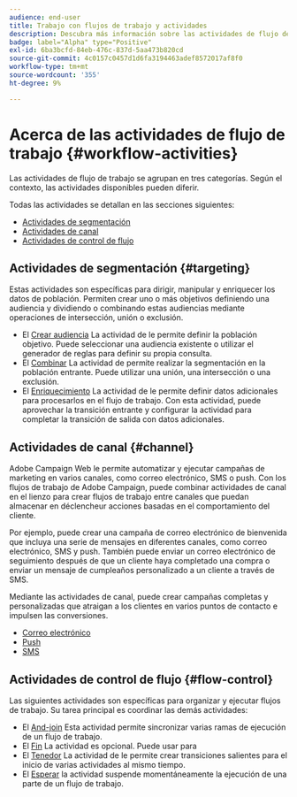 ```yaml
---
audience: end-user
title: Trabajo con flujos de trabajo y actividades
description: Descubra más información sobre las actividades de flujo de trabajo
badge: label="Alpha" type="Positive"
exl-id: 6ba3bcfd-84eb-476c-837d-5aa473b820cd
source-git-commit: 4c0157c0457d1d6fa3194463adef8572017af8f0
workflow-type: tm+mt
source-wordcount: '355'
ht-degree: 9%

---
```



# Acerca de las actividades de flujo de trabajo {#workflow-activities}

Las actividades de flujo de trabajo se agrupan en tres categorías. Según el contexto, las actividades disponibles pueden diferir.

Todas las actividades se detallan en las secciones siguientes:

* [Actividades de segmentación](#targeting)
* [Actividades de canal](#channel)
* [Actividades de control de flujo](#flow-control)

## Actividades de segmentación {#targeting}

Estas actividades son específicas para dirigir, manipular y enriquecer los datos de población. Permiten crear uno o más objetivos definiendo una audiencia y dividiendo o combinando estas audiencias mediante operaciones de intersección, unión o exclusión.

* El [Crear audiencia](build-audience.md) La actividad de le permite definir la población objetivo. Puede seleccionar una audiencia existente o utilizar el generador de reglas para definir su propia consulta.
* El [Combinar](combine.md) La actividad de permite realizar la segmentación en la población entrante. Puede utilizar una unión, una intersección o una exclusión.
* El [Enriquecimiento](enrichment.md) La actividad de le permite definir datos adicionales para procesarlos en el flujo de trabajo. Con esta actividad, puede aprovechar la transición entrante y configurar la actividad para completar la transición de salida con datos adicionales.

## Actividades de canal {#channel}

Adobe Campaign Web le permite automatizar y ejecutar campañas de marketing en varios canales, como correo electrónico, SMS o push. Con los flujos de trabajo de Adobe Campaign, puede combinar actividades de canal en el lienzo para crear flujos de trabajo entre canales que puedan almacenar en déclencheur acciones basadas en el comportamiento del cliente.

Por ejemplo, puede crear una campaña de correo electrónico de bienvenida que incluya una serie de mensajes en diferentes canales, como correo electrónico, SMS y push. También puede enviar un correo electrónico de seguimiento después de que un cliente haya completado una compra o enviar un mensaje de cumpleaños personalizado a un cliente a través de SMS.

Mediante las actividades de canal, puede crear campañas completas y personalizadas que atraigan a los clientes en varios puntos de contacto e impulsen las conversiones.

* [Correo electrónico](email.md)
* [Push](push.md)
* [SMS](sms.md)

## Actividades de control de flujo {#flow-control}

Las siguientes actividades son específicas para organizar y ejecutar flujos de trabajo. Su tarea principal es coordinar las demás actividades:

* El [And-join](and-join.md) Esta actividad permite sincronizar varias ramas de ejecución de un flujo de trabajo.
* El [Fin](end.md) La actividad es opcional. Puede usar para
* El [Tenedor](fork.md) La actividad de le permite crear transiciones salientes para el inicio de varias actividades al mismo tiempo.
* El [Esperar](wait.md) la actividad suspende momentáneamente la ejecución de una parte de un flujo de trabajo.

<!--
## Data management activities {#data-management}

overview: what they're used for
which use case you can perform with them

list available activites + short description + ref to section
-->

